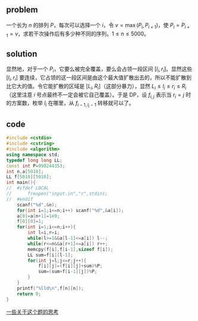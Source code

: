## problem
一个长为 $n$ 的排列 $P$，每次可以选择一个 $i$，令 $v=\max(P_i,P_{i+1})$，使 $P_i=P_{i+1}=v$，求若干次操作后有多少种不同的序列。$1\leq n\leq 5000$。

## solution
显然地，对于一个 $P_i$，它要么被完全覆盖，要么会占领一段区间 $[l_i,r_i]$。显然这些 $[l_i,r_i]$ 要连续，它占领的这一段区间是由这个最大值扩散出去的，所以不能扩散到比它大的值。令它能扩散的区域是 $[L_i,R_i]$（这部分暴力），显然 $L_i\leq l_i\leq r_i\leq R_i$（这里注意 $i$ 号点最终不一定会被它自己覆盖）。于是 DP，设 $f_{i,j}$ 表示当 $r_i=j$ 时的方案数，枚举 $l_i$ 在哪里，从 $f_{i-1,l_i-1}$ 转移就可以了。

## code
```cpp
#include <cstdio>
#include <cstring>
#include <algorithm>
using namespace std;
typedef long long LL;
const int P=998244353;
int n,a[5010];
LL f[5010][5010];
int main(){
//	#ifdef LOCAL
//	 	freopen("input.in","r",stdin);
//	#endif
	scanf("%d",&n);
	for(int i=1;i<=n;i++) scanf("%d",&a[i]);
	a[0]=a[n+1]=1e9;
	f[0][0]=1;
	for(int i=1;i<=n;i++){
		int l=i,r=i;
		while(l>=1&&a[l-1]<=a[i]) l--;
		while(r<=n&&a[r+1]<=a[i]) r++;
		memcpy(f[i],f[i-1],sizeof f[i]);
		LL sum=f[i][l-1]; 
		for(int j=l;j<=r;j++){
			f[i][j]=(f[i][j]+sum)%P;
			sum=(sum+f[i-1][j])%P;
		}
	}
	printf("%lld\n",f[n][n]);
	return 0;
}

```

[一些关于这个题的思考](https://www.luogu.com.cn/paste/lugtus1n)
